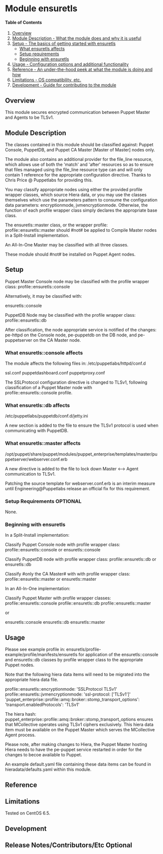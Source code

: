 # Module ensuretls

#### Table of Contents

1. [Overview](#overview)
2. [Module Description - What the module does and why it is useful](#module-description)
3. [Setup - The basics of getting started with ensuretls](#setup)
    * [What ensuretls affects](#what-ensuretls-affects)
    * [Setup requirements](#setup-requirements)
    * [Beginning with ensuretls](#beginning-with-ensuretls)
4. [Usage - Configuration options and additional functionality](#usage)
5. [Reference - An under-the-hood peek at what the module is doing and how](#reference)
5. [Limitations - OS compatibility, etc.](#limitations)
6. [Development - Guide for contributing to the module](#development)

## Overview

This module secures encrypted communication between Puppet Master and Agents to be TLSv1.

## Module Description

The classes contained in this module should be classified against: 
Puppet Console, PuppetDB, and Puppet CA Master [Master of Master] 
nodes only.  

The module also contains an additional provider for the file_line
resource, which allows use of both the 'match' and 'after' resources
so as to ensure that files managed using the file_line resource
type can and will only contain 1 reference for the appropriate 
configuration directive.  Thanks to Chris Price @ Puppetlabs 
for providing this.

You may classify appropriate nodes using either the provided profile
wrapper classes, which source Hiera data, or you may use the classes
themselves which use the parameters pattern to consume the 
configuration data parameters: encryptionmode, jvmencryptionmode.
Otherwise, the function of each profile wrapper class simply declares
the appropriate base class.

The ensuretls::master class, or the wrapper profile: 
profile::ensuretls::master should #not# be applied to Compile Master
nodes in a Split-Install implementation.

An All-In-One Master may be classified with all three classes.

These module should #not# be installed on Puppet Agent nodes.

## Setup

Puppet Master Console node may be classified with the profile
wrapper class: 
profile::ensuretls::console

Alternatively, it may be classified with:

ensuretls::console

PuppetDB Node may be classified with the profile wrapper class: 
profile::ensuretls::db

After classification, the node appropriate service is notified of the 
changes: pe-httpd on the Console node, pe-puppetdb on the DB node,
and pe-puppetserver on the CA Master node.  
 
### What ensuretls::console affects

The module affects the following files in: /etc/puppetlabs/httpd/conf.d

ssl.conf
puppetdashboard.conf
puppetproxy.conf

The SSLProtocol configuration directive is changed to TLSv1, following 
classification of a Puppet Master node with  
profile::ensuretls::console profile.

### What ensuretls::db affects

/etc/puppetlabs/puppetdb/conf.d/jetty.ini

A new section is added to the file to ensure the TLSv1 protocol is used when communicating with PuppetDB.

### What ensuretls::master affects

/opt/puppet/share/puppet/modules/puppet_enterprise/templates/master/puppetserver/webserver.conf.erb

A new directive is added to the file to lock down Master <--> Agent communication to TLSv1.

Patching the source template for webserver.conf.erb is an interim measure until
Engineering@Puppetlabs release an official fix for this requirement.

### Setup Requirements **OPTIONAL**

None.

### Beginning with ensuretls

In a Split-Install implementation:


Classify Puppet Console node with profile wrapper class: 
profile::ensuretls::console
or
ensuretls::console

Classify PuppetDB node with profile wrapper class:
profile::ensuretls::db
or
ensuretls::db

Classify #only the CA Master# with 
with profile wrapper class:
profile::ensuretls::master
or
ensuretls::master


In an All-In-One implementation:

Classify Puppet Master with profile wrapper classes: 
profile::ensuretls::console
profile::ensuretls::db
profile::ensuretls::master

or 

ensuretls::console
ensuretls::db
ensuretls::master

## Usage

Please see example profile in: ensuretls/profile-example/profile/manifests/ensuretls
for application of the ensuretls::console and ensuretls::db classes by 
profile wrapper class to the appropriate Puppet nodes.

Note that the following hiera data items will need to be migrated into
the appropriate hiera data file.

profile::ensuretls::encryptionmode: 'SSLProtocol TLSv1'
profile::ensuretls::jvmencryptionmode: 'ssl-protocol: ['TLSv1']'
'puppet_enterprise::profile::amq::broker::stomp_transport_options':
  'transport.enabledProtocols': 'TLSv1'

The hiera hash: puppet_enterprise::profile::amq::broker::stomp_transport_options ensures that MCollective operates using TLSv1 ciphers exclusively.  This hiera data item must be available on the Puppet Master which serves the MCollective Agent process.

Please note, after making changes to Hiera, the Puppet Master hosting Hiera needs to have the pe-puppet service restarted in order for the changes to becoe available to Puppet.


An example default.yaml file containing these data items can be found in hieradata/defaults.yaml within this module.

## Reference

## Limitations

Tested on CentOS 6.5.

## Development


## Release Notes/Contributors/Etc **Optional**

